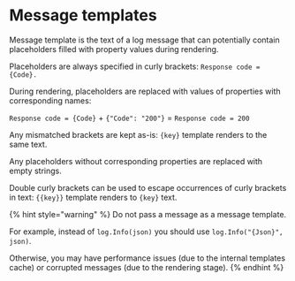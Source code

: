 # Message templates

Message template is the text of a log message that can potentially contain placeholders filled with property values during rendering.

Placeholders are always specified in curly brackets: `Response code = {Code}.`

During rendering, placeholders are replaced with values of properties with corresponding names:

`Response code = {Code}` + `{"Code": "200"}` = `Response code = 200`

Any mismatched brackets are kept as-is: `{key}` template renders to the same text.

Any placeholders without corresponding properties are replaced with empty strings.

Double curly brackets can be used to escape occurrences of curly brackets in text: `{{key}}` template renders to `{key}` text.

{% hint style="warning" %}
Do not pass a message as a message template.

For example, instead of `log.Info(json)` you should use `log.Info("{Json}", json)`.

Otherwise, you may have performance issues (due to the internal templates cache) or corrupted messages (due to the rendering stage).
{% endhint %}
